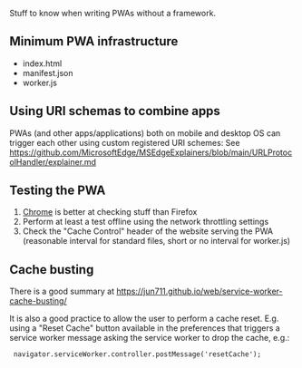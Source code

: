 Stuff to know when writing PWAs without a framework.

## Minimum PWA infrastructure

- index.html
- manifest.json
- worker.js

## Using URI schemas to combine apps

PWAs (and other apps/applications) both on mobile and desktop OS can trigger each other
using custom registered URI schemes: 
See https://github.com/MicrosoftEdge/MSEdgeExplainers/blob/main/URLProtocolHandler/explainer.md

## Testing the PWA

1. [Chrome](https://developer.chrome.com/docs/devtools/progressive-web-apps/) is better at checking stuff than Firefox
2. Perform at least a test offline using the network throttling settings
3. Check the "Cache Control" header of the website serving the PWA (reasonable interval for standard files, short or no interval for worker.js)

## Cache busting

There is a good summary at https://jun711.github.io/web/service-worker-cache-busting/

It is also a good practice to allow the user to perform a cache reset. E.g. using a "Reset Cache"
button available in the preferences that triggers a service worker message asking the service
worker to drop the cache, e.g.:

     navigator.serviceWorker.controller.postMessage('resetCache');
   
